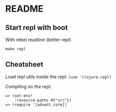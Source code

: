 # README

## Start repl with boot

With rebel readline (better repl)
```
make repl
```

## Cheatsheet

Load repl utils inside the repl:
`(use 'clojure.repl)`

Compiling on the repl:
```
=> (set-env!
    :resource-paths #{"src"})
=> (require '[advent.core])
```
